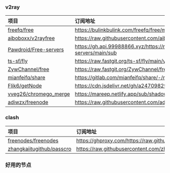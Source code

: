 ### v2ray 
| 项目 | 订阅地址 |
| :----- | :----- |
| [freefq/free](https://github.com/freefq/free) | https://bulinkbulink.com/freefq/free/master/v2 |
| [aiboboxx/v2rayfree](https://github.com/aiboboxx/v2rayfree) | https://raw.githubusercontent.com/aiboboxx/v2rayfree/main/v2 |
| [Pawdroid/Free-servers](https://github.com/Pawdroid/Free-servers) | https://gh.api.99988866.xyz/https://raw.githubusercontent.com/Pawdroid/Free-servers/main/sub |
| [ts-sf/fly](https://github.com/ts-sf/fly) | https://raw.fastgit.org/ts-sf/fly/main/v2 |
| [ZywChannel/free](https://github.com/ZywChannel/free) | https://raw.fastgit.org/ZywChannel/free/main/sub |
| [mianfeifq/share](https://github.com/mianfeifq/share) | https://gitlab.com/mianfeifq/share/-/raw/master/data2023116.txt |
| [Flik6/getNode](https://github.com/Flik6/getNode) | https://cdn.jsdelivr.net/gh/a2470982985/getNode@main/v2ray.txt | 
| [vveg26/chromego_merge](https://github.com/vveg26/chromego_merge) | https://mareep.netlify.app/sub/shadowrocket_base64.txt | 
| [adiwzx/freenode](https://github.com/adiwzx/freenode) | https://raw.githubusercontent.com/adiwzx/freenode/main/adispeed.txt | 
### clash 
| 项目 | 订阅地址 |
| :----- | :----- |
| [freenodes/freenodes](https://github.com/freenodes/freenodes) | https://ghproxy.com/https://raw.githubusercontent.com/freenodes/freenodes/main/clash.yaml | 
| [zhangkaiitugithub/passcro](https://github.com/zhangkaiitugithub/passcro) | https://raw.githubusercontent.com/zhangkaiitugithub/passcro/main/speednodes.yaml | 
### 好用的节点 
```

```
